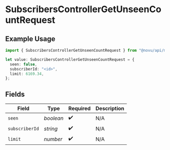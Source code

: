 # SubscribersControllerGetUnseenCountRequest

## Example Usage

```typescript
import { SubscribersControllerGetUnseenCountRequest } from "@novu/api/models/operations";

let value: SubscribersControllerGetUnseenCountRequest = {
  seen: false,
  subscriberId: "<id>",
  limit: 6169.34,
};
```

## Fields

| Field              | Type               | Required           | Description        |
| ------------------ | ------------------ | ------------------ | ------------------ |
| `seen`             | *boolean*          | :heavy_check_mark: | N/A                |
| `subscriberId`     | *string*           | :heavy_check_mark: | N/A                |
| `limit`            | *number*           | :heavy_check_mark: | N/A                |